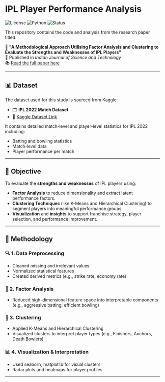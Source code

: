 # IPL Player Performance Analysis

![License](https://img.shields.io/badge/license-MIT-green)
![Python](https://img.shields.io/badge/python-3.8+-blue)
![Status](https://img.shields.io/badge/status-Active-brightgreen)

This repository contains the code and analysis from the research paper titled:

📄 **"A Methodological Approach Utilising Factor Analysis and Clustering to Evaluate the Strengths and Weaknesses of IPL Players"**  
🔗 Published in *Indian Journal of Science and Technology*  
📚 [Read the full paper here](https://indjst.org/articles/a-methodological-approach-utilising-factor-analysis-and-clustering-to-evaluate-the-strengths-and-weaknesses-of-ipl-players)

---

## 📊 Dataset

The dataset used for this study is sourced from Kaggle:

- 🗂 **IPL 2022 Match Dataset**  
- 🔗 [Kaggle Dataset Link](https://www.kaggle.com/datasets/vora1011/ipl-2022-match-dataset)

It contains detailed match-level and player-level statistics for IPL 2022 including:

- Batting and bowling statistics
- Match-level data
- Player performance per match

---

## 📌 Objective

To evaluate the **strengths and weaknesses** of IPL players using:

- **Factor Analysis** to reduce dimensionality and extract latent performance factors.
- **Clustering Techniques** (like K-Means and Hierarchical Clustering) to segment players into meaningful performance groups.
- **Visualization** and **insights** to support franchise strategy, player selection, and performance improvement.

---

## 🧠 Methodology

### 🔍 1. Data Preprocessing
- Cleaned missing and irrelevant values
- Normalized statistical features
- Created derived metrics (e.g., strike rate, economy rate)

### 🧪 2. Factor Analysis
- Reduced high-dimensional feature space into interpretable components (e.g., aggressive batting, efficient bowling)

### 🔗 3. Clustering
- Applied K-Means and Hierarchical Clustering
- Visualized clusters to interpret player types (e.g., Finishers, Anchors, Death Bowlers)

### 📊 4. Visualization & Interpretation
- Used seaborn, matplotlib for visual clusters
- Radar plots and heatmaps for player profiles

---

